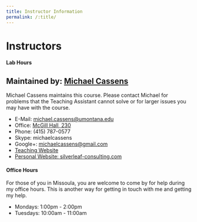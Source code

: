 ```yaml
---
title: Instructor Information
permalink: /:title/
---
```


# Instructors

#### Lab Hours

## Maintained by: [Michael Cassens](https://michaelcassens.github.io/teaching)

Michael Cassens maintains this course. Please contact Michael for problems that the Teaching Assistant cannot solve or for larger issues you may have with the course.

- E-Mail: [michael.cassens@umontana.edu](mailto:michael.cassens@umontana.edu?subject=441%20Question)
- Office: [McGill Hall, 230](https://www.google.com/maps/place/McGill+Hall,+32+Campus+Dr,+Missoula,+MT+59812/@46.8619179,-113.9857145,16.91z/data=!3m1!5s0x535dcc33c1f50273:0xb43516d74c13fb70!4m5!3m4!1s0x535dcc33c3d4cbd5:0xd77cd4f46bdf5b89!8m2!3d46.8624266!4d-113.9836088)
- Phone: (415) 787-0577
- Skype: michaelcassens
- Google+: michaelcassens@gmail.com
- [Teaching Website](https://michaelcassens.github.io/teaching)
- [Personal Website: silverleaf-consulting.com](http://silverleaf-consulting.com)


#### Office Hours

For those of you in Missoula, you are welcome to come by for help during my office hours. This is another way for getting in touch with me and getting my help.

- Mondays: 1:00pm - 2:00pm
- Tuesdays: 10:00am - 11:00am
